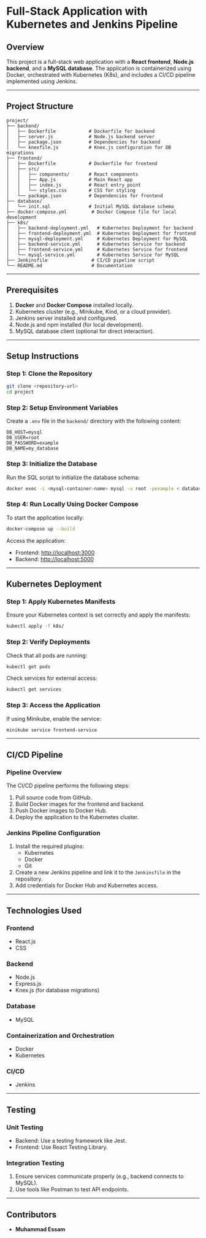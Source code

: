 # Full-Stack Application with Kubernetes and Jenkins Pipeline

## Overview
This project is a full-stack web application with a **React frontend**, **Node.js backend**, and a **MySQL database**. The application is containerized using Docker, orchestrated with Kubernetes (K8s), and includes a CI/CD pipeline implemented using Jenkins.

---

## Project Structure
```
project/
├── backend/
│   ├── Dockerfile            # Dockerfile for backend
│   ├── server.js             # Node.js backend server
│   ├── package.json          # Dependencies for backend
│   └── knexfile.js           # Knex.js configuration for DB migrations
├── frontend/
│   ├── Dockerfile            # Dockerfile for frontend
│   ├── src/
│   │   ├── components/       # React components
│   │   ├── App.js            # Main React app
│   │   ├── index.js          # React entry point
│   │   └── styles.css        # CSS for styling
│   └── package.json          # Dependencies for frontend
├── database/
│   └── init.sql              # Initial MySQL database schema
├── docker-compose.yml         # Docker Compose file for local development
├── k8s/
│   ├── backend-deployment.yml   # Kubernetes Deployment for backend
│   ├── frontend-deployment.yml  # Kubernetes Deployment for frontend
│   ├── mysql-deployment.yml     # Kubernetes Deployment for MySQL
│   ├── backend-service.yml      # Kubernetes Service for backend
│   ├── frontend-service.yml     # Kubernetes Service for frontend
│   └── mysql-service.yml        # Kubernetes Service for MySQL
├── Jenkinsfile                # CI/CD pipeline script
└── README.md                  # Documentation
```

---

## Prerequisites

1. **Docker** and **Docker Compose** installed locally.
2. Kubernetes cluster (e.g., Minikube, Kind, or a cloud provider).
3. Jenkins server installed and configured.
4. Node.js and npm installed (for local development).
5. MySQL database client (optional for direct interaction).

---

## Setup Instructions

### **Step 1: Clone the Repository**
```bash
git clone <repository-url>
cd project
```

### **Step 2: Setup Environment Variables**
Create a `.env` file in the `backend/` directory with the following content:
```
DB_HOST=mysql
DB_USER=root
DB_PASSWORD=example
DB_NAME=my_database
```

### **Step 3: Initialize the Database**
Run the SQL script to initialize the database schema:
```bash
docker exec -i <mysql-container-name> mysql -u root -pexample < database/init.sql
```

### **Step 4: Run Locally Using Docker Compose**
To start the application locally:
```bash
docker-compose up --build
```
Access the application:
- Frontend: [http://localhost:3000](http://localhost:3000)
- Backend: [http://localhost:5000](http://localhost:5000)

---

## Kubernetes Deployment

### **Step 1: Apply Kubernetes Manifests**
Ensure your Kubernetes context is set correctly and apply the manifests:
```bash
kubectl apply -f k8s/
```

### **Step 2: Verify Deployments**
Check that all pods are running:
```bash
kubectl get pods
```
Check services for external access:
```bash
kubectl get services
```

### **Step 3: Access the Application**
If using Minikube, enable the service:
```bash
minikube service frontend-service
```

---

## CI/CD Pipeline

### **Pipeline Overview**
The CI/CD pipeline performs the following steps:
1. Pull source code from GitHub.
2. Build Docker images for the frontend and backend.
3. Push Docker images to Docker Hub.
4. Deploy the application to the Kubernetes cluster.

### **Jenkins Pipeline Configuration**
1. Install the required plugins:
   - Kubernetes
   - Docker
   - Git
2. Create a new Jenkins pipeline and link it to the `Jenkinsfile` in the repository.
3. Add credentials for Docker Hub and Kubernetes access.

---

## Technologies Used

### **Frontend**
- React.js
- CSS

### **Backend**
- Node.js
- Express.js
- Knex.js (for database migrations)

### **Database**
- MySQL

### **Containerization and Orchestration**
- Docker
- Kubernetes

### **CI/CD**
- Jenkins

---

## Testing

### **Unit Testing**
- Backend: Use a testing framework like Jest.
- Frontend: Use React Testing Library.

### **Integration Testing**
1. Ensure services communicate properly (e.g., backend connects to MySQL).
2. Use tools like Postman to test API endpoints.


---

## Contributors
- **Muhammad Essam**

